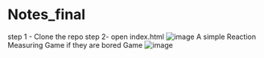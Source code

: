 # Notes_final 
step 1 - Clone the repo
step 2- open index.html
![image](https://github.com/ArindamDutta02082001/Notes_final/assets/83761396/6dccd974-acf5-4c4a-b9ab-a39c56efff3d)
A simple  Reaction Measuring Game if they are bored
Game
![image](https://github.com/ArindamDutta02082001/Notes_final/assets/83761396/da1438c3-857f-4202-a837-555deb6b7f9d)

